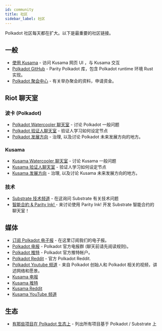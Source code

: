 ```yaml
---
id: community
title: 社区
sidebar_label: 社区
---
```


Polkadot 社区每天都在扩大。以下是最重要的社区链接。

## 一般

- [使用 Kusama](https://polkadot.js.org/apps/#/explorer) - 访问 Kusama 网页 UI ，与 Kusama 交互
- [Polkadot GitHub](https://github.com/paritytech/polkadot/) - Parity Polkadot 库，包含 Polkadot runtime 环境 Rust 实现。
- [Polkadot 聚会中心](https://www.notion.so/web3foundation/Polkadot-Meetup-Hub-4511c156770e4ba9936386d8be5fe5be) - 有关举办聚会的资料，申请资金。

## Riot 聊天室

### 波卡 (Polkadot)

- [Polkadot Watercooler 聊天室](https://riot.im/app/#/room/!FdCojkeGzZLSEoiecf:web3.foundation?via=matrix.parity.io&via=matrix.org&via=web3.foundation) - 讨论 Polkadot 一般问题
- [Polkadot 验证人聊天室](https://riot.im/app/#/room/#polkadot-validator-lounge:matrix.org) - 验证人学习如何设定节点
- [Polkadot 发展方向](https://riot.im/app/#/room/!OwgojQyBzTlUQGGLhq:matrix.parity.io?via=matrix.parity.io&via=matrix.org&via=web3.foundation) - 治理, 以及讨论 Polkadot 未来发展方向的地方。

### Kusama

- [Kusama Watercooler 聊天室](https://riot.im/app/#/room/%23kusamawatercooler:polkadot.builders) - 讨论 Kusama 一般问题
- [Kusama 验证人聊天室](https://riot.im/app/#/room/!LhjZccBOqFNYKLdmbb:polkadot.builders?via=matrix.parity.io&via=matrix.org&via=web3.foundation) - 验证人学习如何设定节点
- [Kusama 发展方向](https://riot.im/app/#/room/!QXMnIJzxlnVrvRzhUA:matrix.parity.io?via=matrix.parity.io&via=matrix.org&via=web3.foundation) - 治理, 以及讨论 Kusama 未来发展方向的地方。

### 技术

- [Substrate 技术频道](https://riot.im/app/#/room/#substrate-technical:matrix.org) - 在这询问 Substrate 有关技术问题
- [智能合約 & Parity Ink! ](https://riot.im/app/#/room/!tYUCYdSvSYPMjWNDDD:matrix.parity.io?via=matrix.parity.io&via=matrix.org&via=web3.foundation) - 来讨论使用 Parity Ink! 开发 Substrate 智能合约的聊天室！

## 媒体

- [订阅 Polkadot 电子报](https://share.hsforms.com/1LL1CBwiASxC5pJUYZAiDVw4752a) - 在这里订阅我们的电子报。
- [Polkadot 电报](https://t.me/polkadotofficial) - Polkadot 官方电报群 (聊天前请先阅读规则)。
- [Polkadot 推特](https://twitter.com/polkadotnetwork) - Polkadot 官方推特帐户。
- [Polkadot Reddit](https://www.reddit.com/r/dot/) - 官方 Polkadot Reddit.
- [Polkadot Youtube 频道](https://www.youtube.com/channel/UCB7PbjuZLEba_znc7mEGNgw) - 来自 Polkadot 创始人和 Polkadot 相关的视频，讲述网络和愿景。
- [Kusama 电报](https://t.me/kusamanetworkofficial)
- [Kusama 推特](https://twitter.com/kusamanetwork)
- [Kusama Reddit](https://www.reddit.com/r/Kusama)
- [Kusama YouTube 频道](http://youtube.com/c/kusamanetwork)

## 生态

- [有那些项目在 Polkadot 生态上](https://forum.web3.foundation/t/teams-building-on-polkadot/67) - 列出所有项目基于 Polkadot / Substrate 上
